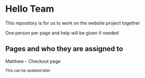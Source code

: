 # Hello Team

This repository is for us to work on the website project together

One person per page and help will be given if needed

## Pages and who they are assigned to

Matthew - Checkout page

<sub>This can be updated later</sub>
